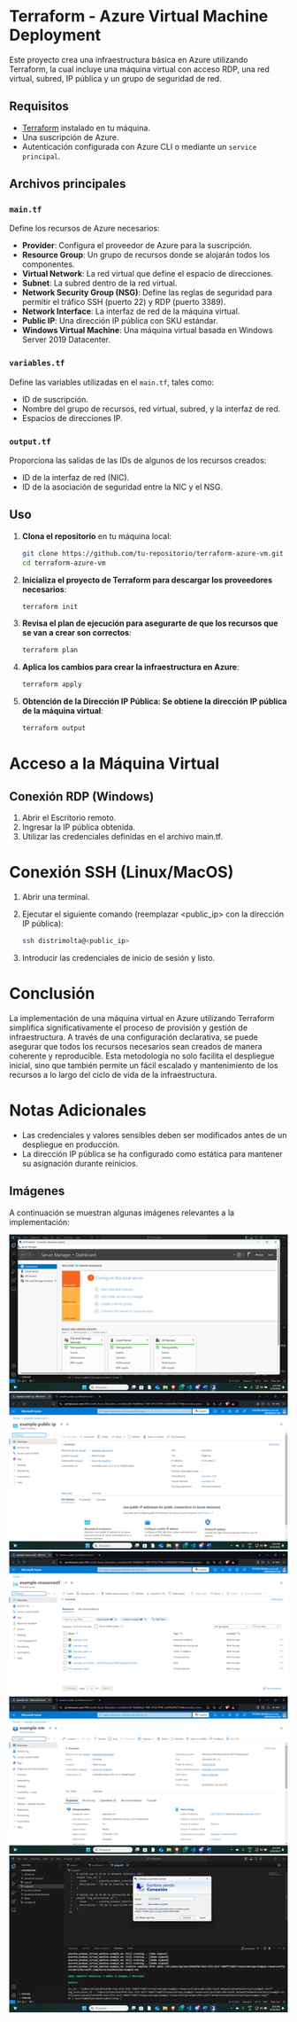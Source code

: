 # Terraform - Azure Virtual Machine Deployment

Este proyecto crea una infraestructura básica en Azure utilizando Terraform, la cual incluye una máquina virtual con acceso RDP, una red virtual, subred, IP pública y un grupo de seguridad de red.

## Requisitos

- [Terraform](https://www.terraform.io/downloads) instalado en tu máquina.
- Una suscripción de Azure.
- Autenticación configurada con Azure CLI o mediante un `service principal`.

## Archivos principales

### `main.tf`

Define los recursos de Azure necesarios:

- **Provider**: Configura el proveedor de Azure para la suscripción.
- **Resource Group**: Un grupo de recursos donde se alojarán todos los componentes.
- **Virtual Network**: La red virtual que define el espacio de direcciones.
- **Subnet**: La subred dentro de la red virtual.
- **Network Security Group (NSG)**: Define las reglas de seguridad para permitir el tráfico SSH (puerto 22) y RDP (puerto 3389).
- **Network Interface**: La interfaz de red de la máquina virtual.
- **Public IP**: Una dirección IP pública con SKU estándar.
- **Windows Virtual Machine**: Una máquina virtual basada en Windows Server 2019 Datacenter.

### `variables.tf`

Define las variables utilizadas en el `main.tf`, tales como:

- ID de suscripción.
- Nombre del grupo de recursos, red virtual, subred, y la interfaz de red.
- Espacios de direcciones IP.

### `output.tf`

Proporciona las salidas de las IDs de algunos de los recursos creados:

- ID de la interfaz de red (NIC).
- ID de la asociación de seguridad entre la NIC y el NSG.

## Uso

1. **Clona el repositorio** en tu máquina local:

   ```bash
   git clone https://github.com/tu-repositorio/terraform-azure-vm.git
   cd terraform-azure-vm
   ```

2. **Inicializa el proyecto de Terraform para descargar los proveedores necesarios**:
    ```bash
    terraform init
    ```

3. **Revisa el plan de ejecución para asegurarte de que los recursos que se van a crear son correctos**:
    ```bash
    terraform plan
    ```
4. **Aplica los cambios para crear la infraestructura en Azure**:
    ```bash
    terraform apply
    ```
5. **Obtención de la Dirección IP Pública: Se obtiene la dirección IP pública de la máquina virtual**:
    ```bash
    terraform output
    ```

# Acceso a la Máquina Virtual
## Conexión RDP (Windows)
1. Abrir el Escritorio remoto.
2. Ingresar la IP pública obtenida.
3. Utilizar las credenciales definidas en el archivo main.tf.
# Conexión SSH (Linux/MacOS)

1. Abrir una terminal.

2. Ejecutar el siguiente comando (reemplazar <public_ip> con la dirección IP pública):
    ```bash
    ssh distrimolta@<public_ip>
    ```
3. Introducir las credenciales de inicio de sesión y listo.

# Conclusión
La implementación de una máquina virtual en Azure utilizando Terraform simplifica significativamente el proceso de provisión y gestión de infraestructura. A través de una configuración declarativa, se puede asegurar que todos los recursos necesarios sean creados de manera coherente y reproducible. Esta metodología no solo facilita el despliegue inicial, sino que también permite un fácil escalado y mantenimiento de los recursos a lo largo del ciclo de vida de la infraestructura. 

# Notas Adicionales
* Las credenciales y valores sensibles deben ser modificados antes de un despliegue en producción.
* La dirección IP pública se ha configurado como estática para mantener su asignación durante reinicios.

## Imágenes

A continuación se muestran algunas imágenes relevantes a la implementación:

![Conexión Exitosa](img/conexionexitosa.png)
![Dirección IP Pública](img/example-public-ip.png)
![Grupo de Recursos](img/example-resourcestf.png)
![Máquina Virtual](img/example-vm.png)
![Prueba RDP](img/prueba-rdp.png)


